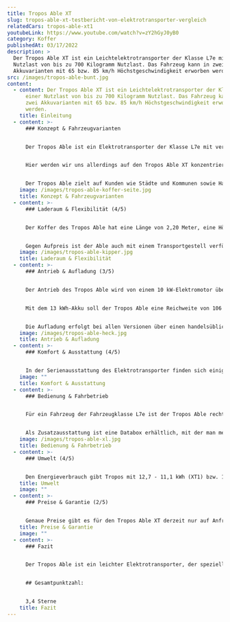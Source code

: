 ```yaml
---
title: Tropos Able XT
slug: tropos-able-xt-testbericht-von-elektrotransporter-vergleich
relatedCars: tropos-able-xt1
youtubeLink: https://www.youtube.com/watch?v=zY2hGyJ0yB0
category: Koffer
publishedAt: 03/17/2022
description: >
  Der Tropos Able XT ist ein Leichtelektrotransporter der Klasse L7e mit einer
  Nutzlast von bis zu 700 Kilogramm Nutzlast. Das Fahrzeug kann in zwei
  Akkuvarianten mit 65 bzw. 85 km/h Höchstgeschwindigkeit erworben werden.
src: /images/tropos-able-bunt.jpg
content:
  - content: Der Tropos Able XT ist ein Leichtelektrotransporter der Klasse L7e mit
      einer Nutzlast von bis zu 700 Kilogramm Nutzlast. Das Fahrzeug kann in
      zwei Akkuvarianten mit 65 bzw. 85 km/h Höchstgeschwindigkeit erworben
      werden.
    title: Einleitung
  - content: >-
      ### Konzept & Fahrzeugvarianten


      Der Tropos Able ist ein Elektrotransporter der Klasse L7e mit verschiedenen Aufbauarten, welcher hierzulande gleich unter mehreren Namen bekannt ist. Neben der Marke Tropos vertreibt ihn auch die Firma “Zhidou Cars” unter der Bezeichnung „Cenntro Metro“. Außerdem gibt es ein baugleiches Modell noch unter dem Namen “E-Formica 500” sowie „Sevic e500V“ auf dem deutschen Markt angeboten.


      Hier werden wir uns allerdings auf den Tropos Able XT konzentrieren, welcher in zwei Akku-Varianten angeboten wird: als XT1 sowie XT 2. Die Bezeichnungen unterscheiden die Form der Batterie: so besitzt XT1 einen Lithium-Ionen-Akku mit 13 kWh, während der XT 2 bis zu  26 kWh die Energie speichern übernehmen.


      Der Tropos Able zielt auf Kunden wie Städte und Kommunen sowie Handwerk und Industrie ab. So gibt es in mit in zwei Aufbauvarianten: der Koffer-Version mit einem Ladevolumen von rund 3.300 Liter sowie als Pritsche mit einer Ladefläche von knapp drei Quadratmetern. In beiden Fällen besitzt das Fahrzeug eine Breite von 1,40 Meter. Weitere Aufbauvarianten sind laut Tropos auch möglich.
    image: /images/tropos-able-koffer-seite.jpg
    title: Konzept & Fahrzeugvarianten
  - content: >-
      ### Laderaum & Flexibilität (4/5)


      Der Koffer des Tropos Able hat eine Länge von 2,20 Meter, eine Höhe von 1,15 Meter und ist 1,35 Meter breit. Dadurch ergibt sich ein Ladevolumen von knapp 3.300 Liter, welches durch geteilte Hecktüren sowie eine seitliche Klapptür (rechts) be- und entladbar ist. Als Pritschenwagen hat die Ladefläche die gleichen Maße, abgesehen natürlich von der Höhe. Die Bodenplatte bildet eine 18mm dicke Siebdruckplatte, welche mit 4 Zurr-Ringen versehen ist.


      Gegen Aufpreis ist der Able auch mit einem Transportgestell verfügbar, welches zum Beispiel mit einem Laubgitter für Landschaftsbaubetriebe geliefert werden kann. Auch eine Plane mit Gestell kann auf Basis dessen aufgebaut werden und erweitert somit den Einsatzbereich des Tropos. Die Nutzlast des Tropos Able liegt je nach Ausstattung bei maximal 580 Kilogramm beim XT1 sowie bis zu 700 Kilogramm beim XT2, wobei hier noch kein Fahrer mit eingerechnet ist. Optional ist eine Anhängekupplung verfügbar, die maximal 300 Kilogramm ziehen kann.
    image: /images/tropos-able-kipper.jpg
    title: Laderaum & Flexibilität
  - content: >-
      ### Antrieb & Aufladung (3/5)


      Der Antrieb des Tropos Able wird von einem 10 kW-Elektromotor übernommen. Während die XT1-Modelle eine maximale Höchstgeschwindigkeit von 65 km/h erreichen, kann der Able als XT2  maximal 85 Km/h fahren. Der Antrieb erfolgt über die Hinterachse, um auch bei hoher Beladung eine sichere Straßenlage zu ermöglichen.


      Mit dem 13 kWh-Akku soll der Tropos Able eine Reichweite von 106 bis 121 Kilometern laut WLTP-Zyklus erreichen. Bei der großen Akku-Variante mit der doppelten Kapazität liegt die Reichweite bei 203 bis 229 Kilometer. Tropos gibt für beide Fahrzeuge sogar eine “praxiserprobte Reichweite” von 130 bzw. 260 Kilometer an. Für urbane Zwecke genügt somit die kleinere Variante, während für längere Strecken der XT2 nötig ist.


      Die Aufladung erfolgt bei allen Versionen über einen handelsüblichen 230 Volt-Stecker. Leider finden sich keine offiziellen Angaben oder auch Praxisberichte dazu, wieviel Zeit eine Aufladung des Tropos Able in Anspruch nimmt. Für etwas längere Reichweite sorgt eine Rekuperation der Bremsenergie, welche den Akku während der Fahrt wieder auflädt.
    image: /images/tropos-able-heck.jpg
    title: Antrieb & Aufladung
  - content: >-
      ### Komfort & Ausstattung (4/5)


      In der Serienausstattung des Elektrotransporter finden sich einige nützliche Helfer für den Alltagsgebrauch. So sind die Modelle mit einem Radio mit Multifunktions-Touchscreen ausgestattet, welches ebenso eine Bluetooth-Freisprechfunktion für das Telefonieren sowie einen USB-Anschluss besitzt. Die Rückfahrkamera ist besonders praktisch für die Rücksicht bei den Kofferaufbauten und bei beladener Pritsche. Und eine Servolenkung vereinfacht Lenkmanöver bei niedriger Geschwindigkeit. Auch ABS sowie eine Berganfahrhilfe sind bereits serienmäßig verbaut.
    image: ""
    title: Komfort & Ausstattung
  - content: >-
      ### Bedienung & Fahrbetrieb


      Für ein Fahrzeug der Fahrzeugklasse L7e ist der Tropos Able recht schwer. Mit Batterien wiegt der Able XT1 knapp 900 Kilogramm, als XT2 sogar eine Tonne. Da L7e-Nutzfahrzeuge ohne Akkus nicht mehr als 600 Kilogramm wiegen dürfen, scheinen die Akkus für mehr als einen erheblichen Teil des Gewichts verantwortlich zu sein. Dies ist natürlich von Nachteil auf Grünflächen und in Parks, wo mehr Gewicht auch mehr Belastung für den Rasen bedeutet. Dafür punktet der Tropos mit einem Wendekreis von knapp 4 Meter.


      Als Zusatzausstattung ist eine Databox erhältlich, mit der man mehrere Able-Fahrzeuge vernetzten kann, um beispielsweise das Flottenmanagement zu optimieren oder das sogenannte „Internet der Dinge“ auf die Fahrzeuge des Bestandes anzuwenden. Für Kommunen bietet Tropos an, den Able ab Werk mit oranger Folierung (inklusive rot-weißer Streifen) zu bekleben. Auch an das eigene Firmendesign angelehnte Folierungen sind gegen Aufpreis möglich.
    image: /images/tropos-able-xl.jpg
    title: Bedienung & Fahrbetrieb
  - content: >-
      ### Umwelt (4/5)


      Den Energieverbrauch gibt Tropos mit 12,7 - 11,1 kWh (XT1) bzw. 13,4 - 11,9 kWh (XT2) auf 100 km an. Ein Verbrauch von 12 kWh pro 100 km würde bei Strompreisen von 30 Cent pro kWh zu Energiekosten von 3,60 Euro pro 100 km führen. Ein Solarmodul für mehr Reichweite ist nicht verfügbar.
    title: Umwelt
    image: ""
  - content: >-
      ### Preise & Garantie (2/5)


      Genaue Preise gibt es für den Tropos Able XT derzeit nur auf Anfrage. Aber da das vorherige Modell XT mit 13 kWh-Lithium-Ionen-Akku bei 25.700 Euro und als 26 kWh-Variante bei 30.700 Euro startete, dürften die heutigen Preise noch höher liegen. Damit ist der Tropos definitiv kein Schnäppchen. Der Akku ist allerdings immer mit im Preis inbegriffen und kann nicht dazu gemietet werden. Die Garantie auf das Fahrzeug beträgt 2 Jahre, auf die Batterie gibt es 5 Jahre.
    title: Preise & Garantie
    image: ""
  - content: >-
      ### Fazit


      Der Tropos Able ist ein leichter Elektrotransporter, der speziell für Kommunen sowie Industrie und Handwerk geeignet ist. Durch sein hohes Gewicht scheint er für den Landschaftsbau allerdings weniger geeignet. Trotz seiner geringen Außenmaße ergeben sich je nach Aufbau praktische Transportlösungen mit einer guten Raumausnutzung. Durch die drei angebotenen Batterie-Varianten kann der Kunde außerdem zwischen einem niedrigerem Preis und einer höheren Reichweite abwägen.


      ## Gesamtpunktzahl:


      3,4 Sterne
    title: Fazit
---
```


